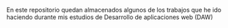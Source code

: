 En este repositorio quedan almacenados algunos de los trabajos que he ido haciendo durante mis estudios de Desarrollo de aplicaciones web (DAW)
